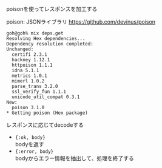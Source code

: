poisonを使ってレスポンスを加工する

poison:
JSONライブラリ
https://github.com/devinus/poison

```
goh@goh% mix deps.get
Resolving Hex dependencies...
Dependency resolution completed:
Unchanged:
  certifi 2.3.1
  hackney 1.12.1
  httpoison 1.1.1
  idna 5.1.1
  metrics 1.0.1
  mimerl 1.0.2
  parse_trans 3.2.0
  ssl_verify_fun 1.1.1
  unicode_util_compat 0.3.1
New:
  poison 3.1.0
* Getting poison (Hex package)
```

レスポンスに応じてdecodeする
- `{:ok, body}`  
    bodyを返す
- `{:error, body}`  
    bodyからエラー情報を抽出して、処理を終了する

